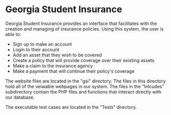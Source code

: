 # Georgia Student Insurance

Georgia Student Insurance provides an interface that facilitates with the creation and managing of insurance policies. Using this system, the user is able to:
  - Sign up to make an account
  - Login to their account
  - Add an asset that they wish to be covered
  - Create a policy that will provide coverage over their existing assets
  - Make a claim to the insurance agency
  - Make a payment that will continue their policy's coverage



The website files are located in the "gsi" directory.
  The files in this directory hold all of the veiwable webpages in our system.
  The files in the "Inlcudes" subdirectory contain the PHP files and functions that interact directly with our database.

The executable test cases are located in the "Tests" directory.
